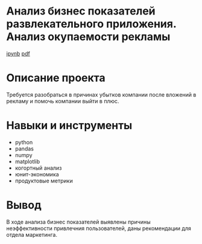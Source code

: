
# Анализ бизнес показателей развлекательного приложения. Анализ окупаемости рекламы #
[ipynb](https://github.com/zagirovaaa/Portfolio/blob/main/Анализ%20бизнес-показателей%20приложения/advertisement.ipynb)
[pdf](https://github.com/zagirovaaa/Portfolio/blob/main/Анализ%20бизнес-показателей%20приложения/advertisement.pdf)

# Описание проекта #
Требуется разобраться в причинах убытков компании после вложений в рекламу и помочь компании выйти в плюс.

# Навыки и инструменты #
- python
- pandas
- numpy
- matplotlib
- когортный анализ
- юнит-экономика
- продуктовые метрики

# Вывод #
В ходе анализа бизнес показателей выявлены причины неэффективности привлечния пользователей, даны рекомендации для отдела маркетинга.
